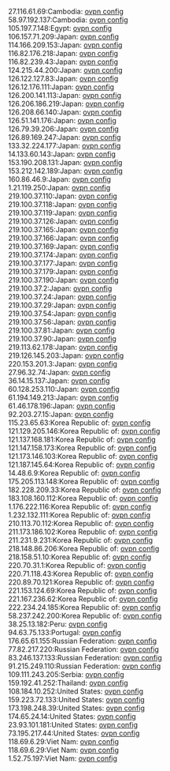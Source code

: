 27.116.61.69:Cambodia: [ovpn config](vpn/27_116_61_69.ovpn)  
58.97.192.137:Cambodia: [ovpn config](vpn/58_97_192_137.ovpn)  
105.197.7.148:Egypt: [ovpn config](vpn/105_197_7_148.ovpn)  
106.157.71.209:Japan: [ovpn config](vpn/106_157_71_209.ovpn)  
114.166.209.153:Japan: [ovpn config](vpn/114_166_209_153.ovpn)  
116.82.176.218:Japan: [ovpn config](vpn/116_82_176_218.ovpn)  
116.82.239.43:Japan: [ovpn config](vpn/116_82_239_43.ovpn)  
124.215.44.200:Japan: [ovpn config](vpn/124_215_44_200.ovpn)  
126.122.127.83:Japan: [ovpn config](vpn/126_122_127_83.ovpn)  
126.12.176.111:Japan: [ovpn config](vpn/126_12_176_111.ovpn)  
126.200.141.113:Japan: [ovpn config](vpn/126_200_141_113.ovpn)  
126.206.186.219:Japan: [ovpn config](vpn/126_206_186_219.ovpn)  
126.208.66.140:Japan: [ovpn config](vpn/126_208_66_140.ovpn)  
126.51.141.176:Japan: [ovpn config](vpn/126_51_141_176.ovpn)  
126.79.39.206:Japan: [ovpn config](vpn/126_79_39_206.ovpn)  
126.89.169.247:Japan: [ovpn config](vpn/126_89_169_247.ovpn)  
133.32.224.177:Japan: [ovpn config](vpn/133_32_224_177.ovpn)  
14.133.60.143:Japan: [ovpn config](vpn/14_133_60_143.ovpn)  
153.190.208.131:Japan: [ovpn config](vpn/153_190_208_131.ovpn)  
153.212.142.189:Japan: [ovpn config](vpn/153_212_142_189.ovpn)  
160.86.46.9:Japan: [ovpn config](vpn/160_86_46_9.ovpn)  
1.21.119.250:Japan: [ovpn config](vpn/1_21_119_250.ovpn)  
219.100.37.110:Japan: [ovpn config](vpn/219_100_37_110.ovpn)  
219.100.37.118:Japan: [ovpn config](vpn/219_100_37_118.ovpn)  
219.100.37.119:Japan: [ovpn config](vpn/219_100_37_119.ovpn)  
219.100.37.126:Japan: [ovpn config](vpn/219_100_37_126.ovpn)  
219.100.37.165:Japan: [ovpn config](vpn/219_100_37_165.ovpn)  
219.100.37.166:Japan: [ovpn config](vpn/219_100_37_166.ovpn)  
219.100.37.169:Japan: [ovpn config](vpn/219_100_37_169.ovpn)  
219.100.37.174:Japan: [ovpn config](vpn/219_100_37_174.ovpn)  
219.100.37.177:Japan: [ovpn config](vpn/219_100_37_177.ovpn)  
219.100.37.179:Japan: [ovpn config](vpn/219_100_37_179.ovpn)  
219.100.37.190:Japan: [ovpn config](vpn/219_100_37_190.ovpn)  
219.100.37.2:Japan: [ovpn config](vpn/219_100_37_2.ovpn)  
219.100.37.24:Japan: [ovpn config](vpn/219_100_37_24.ovpn)  
219.100.37.29:Japan: [ovpn config](vpn/219_100_37_29.ovpn)  
219.100.37.54:Japan: [ovpn config](vpn/219_100_37_54.ovpn)  
219.100.37.56:Japan: [ovpn config](vpn/219_100_37_56.ovpn)  
219.100.37.81:Japan: [ovpn config](vpn/219_100_37_81.ovpn)  
219.100.37.90:Japan: [ovpn config](vpn/219_100_37_90.ovpn)  
219.113.62.178:Japan: [ovpn config](vpn/219_113_62_178.ovpn)  
219.126.145.203:Japan: [ovpn config](vpn/219_126_145_203.ovpn)  
220.153.201.3:Japan: [ovpn config](vpn/220_153_201_3.ovpn)  
27.96.32.74:Japan: [ovpn config](vpn/27_96_32_74.ovpn)  
36.14.15.137:Japan: [ovpn config](vpn/36_14_15_137.ovpn)  
60.128.253.110:Japan: [ovpn config](vpn/60_128_253_110.ovpn)  
61.194.149.213:Japan: [ovpn config](vpn/61_194_149_213.ovpn)  
61.46.178.196:Japan: [ovpn config](vpn/61_46_178_196.ovpn)  
92.203.27.15:Japan: [ovpn config](vpn/92_203_27_15.ovpn)  
115.23.65.63:Korea Republic of: [ovpn config](vpn/115_23_65_63.ovpn)  
121.129.205.146:Korea Republic of: [ovpn config](vpn/121_129_205_146.ovpn)  
121.137.168.181:Korea Republic of: [ovpn config](vpn/121_137_168_181.ovpn)  
121.147.158.173:Korea Republic of: [ovpn config](vpn/121_147_158_173.ovpn)  
121.173.146.103:Korea Republic of: [ovpn config](vpn/121_173_146_103.ovpn)  
121.187.145.64:Korea Republic of: [ovpn config](vpn/121_187_145_64.ovpn)  
14.48.6.9:Korea Republic of: [ovpn config](vpn/14_48_6_9.ovpn)  
175.205.113.148:Korea Republic of: [ovpn config](vpn/175_205_113_148.ovpn)  
182.228.209.33:Korea Republic of: [ovpn config](vpn/182_228_209_33.ovpn)  
183.108.160.112:Korea Republic of: [ovpn config](vpn/183_108_160_112.ovpn)  
1.176.222.116:Korea Republic of: [ovpn config](vpn/1_176_222_116.ovpn)  
1.232.132.111:Korea Republic of: [ovpn config](vpn/1_232_132_111.ovpn)  
210.113.70.112:Korea Republic of: [ovpn config](vpn/210_113_70_112.ovpn)  
211.173.186.102:Korea Republic of: [ovpn config](vpn/211_173_186_102.ovpn)  
211.231.9.231:Korea Republic of: [ovpn config](vpn/211_231_9_231.ovpn)  
218.148.86.206:Korea Republic of: [ovpn config](vpn/218_148_86_206.ovpn)  
218.158.51.10:Korea Republic of: [ovpn config](vpn/218_158_51_10.ovpn)  
220.70.31.1:Korea Republic of: [ovpn config](vpn/220_70_31_1.ovpn)  
220.71.118.43:Korea Republic of: [ovpn config](vpn/220_71_118_43.ovpn)  
220.89.70.121:Korea Republic of: [ovpn config](vpn/220_89_70_121.ovpn)  
221.153.124.69:Korea Republic of: [ovpn config](vpn/221_153_124_69.ovpn)  
221.167.236.62:Korea Republic of: [ovpn config](vpn/221_167_236_62.ovpn)  
222.234.24.185:Korea Republic of: [ovpn config](vpn/222_234_24_185.ovpn)  
58.237.242.200:Korea Republic of: [ovpn config](vpn/58_237_242_200.ovpn)  
38.25.13.182:Peru: [ovpn config](vpn/38_25_13_182.ovpn)  
94.63.75.133:Portugal: [ovpn config](vpn/94_63_75_133.ovpn)  
176.65.61.155:Russian Federation: [ovpn config](vpn/176_65_61_155.ovpn)  
77.82.217.220:Russian Federation: [ovpn config](vpn/77_82_217_220.ovpn)  
83.246.137.133:Russian Federation: [ovpn config](vpn/83_246_137_133.ovpn)  
91.215.249.110:Russian Federation: [ovpn config](vpn/91_215_249_110.ovpn)  
109.111.243.205:Serbia: [ovpn config](vpn/109_111_243_205.ovpn)  
159.192.41.252:Thailand: [ovpn config](vpn/159_192_41_252.ovpn)  
108.184.10.252:United States: [ovpn config](vpn/108_184_10_252.ovpn)  
159.223.72.133:United States: [ovpn config](vpn/159_223_72_133.ovpn)  
173.198.248.39:United States: [ovpn config](vpn/173_198_248_39.ovpn)  
174.65.24.14:United States: [ovpn config](vpn/174_65_24_14.ovpn)  
23.93.101.181:United States: [ovpn config](vpn/23_93_101_181.ovpn)  
73.195.217.44:United States: [ovpn config](vpn/73_195_217_44.ovpn)  
118.69.6.29:Viet Nam: [ovpn config](vpn/118_69_6_29.ovpn)  
118.69.6.29:Viet Nam: [ovpn config](vpn/118_69_6_29.ovpn)  
1.52.75.197:Viet Nam: [ovpn config](vpn/1_52_75_197.ovpn)  
